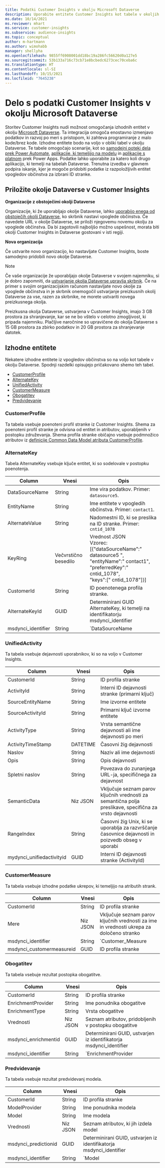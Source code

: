 ```yaml
---
title: Podatki Customer Insights v okolju Microsoft Dataverse
description: Uporabite entitete Customer Insights kot tabele v okoljih Microsoft Dataverse.
ms.date: 10/14/2021
ms.reviewer: mhart
ms.service: customer-insights
ms.subservice: audience-insights
ms.topic: conceptual
author: m-hartmann
ms.author: wimohabb
manager: shellyha
ms.openlocfilehash: 9855ff6908001dd18bc19a286fc56620d0a127e5
ms.sourcegitcommit: 53b133a716c73cb71e8bcbedc6273cec70ceba6c
ms.translationtype: HT
ms.contentlocale: sl-SI
ms.lasthandoff: 10/15/2021
ms.locfileid: "7645238"
---
```

# <a name="work-with-customer-insights-data-in-microsoft-dataverse"></a>Delo s podatki Customer Insights v okolju Microsoft Dataverse

Storitev Customer Insights nudi možnost omogočanja izhodnih entitet v okolju [Microsoft Dataverse](/powerapps/maker/data-platform/data-platform-intro.md). Ta integracija omogoča enostavno izmenjavo podatkov in razvoj po meri s pristopom, ki zahteva programiranje z malo kode/brez kode. Izhodne entitete bodo na voljo v obliki tabel v okolju Dataverse. Te tabele omogočajo scenarije, kot so [samodejni poteki dela prek Power Automate](/power-automate/getting-started), [aplikacije, ki temeljijo na modelu](/powerapps/maker/model-driven-apps/) in [aplikacije s platnom](/powerapps/maker/canvas-apps/) prek Power Apps. Podatke lahko uporabite za katero koli drugo aplikacijo, ki temelji na tabelah Dataverse. Trenutna izvedba v glavnem podpira iskanje, kjer je mogoče pridobiti podatke iz razpoložljivih entitet vpogledov občinstva za izbrani ID stranke.

## <a name="attach-a-dataverse-environment-to-customer-insights"></a>Priložite okolje Dataverse v Customer Insights

**Organizacije z obstoječimi okolji Dataverse**

Organizacije, ki že uporabljajo okolje Dataverse, lahko [uporabijo enega od obstoječih okolij Dataverse](create-environment.md), ko skrbnik nastavi vpoglede občinstva. Če navedete URL v okolje Dataverse, se priloži njegovemu novemu okolju za vpoglede občinstva. Da bi zagotovili najboljšo možno uspešnost, morata biti okolji Customer Insights in Dataverse gostovani v isti regiji.

**Nova organizacija**

Če ustvarite novo organizacijo, ko nastavljate Customer Insights, boste samodejno pridobili novo okolje Dataverse.

> [!NOTE]
> Če vaše organizacije že uporabljajo okolje Dataverse v svojem najemniku, si je dobro zapomniti, da [ustvarjanje okolja Dataverse upravlja skrbnik](/power-platform/admin/control-environment-creation.md). Če na primer s svojim organizacijskim računom nastavljate novo okolje za vpoglede občinstva in je skrbnik onemogočil ustvarjanje preizkusnih okolij Dataverse za vse, razen za skrbnike, ne morete ustvariti novega preizkusnega okolja.
> 
> Preizkusna okolja Dataverse, ustvarjena v Customer Insights, imajo 3 GB prostora za shranjevanje, kar se ne bo vštelo v celotno zmogljivost, ki pripada najemniku. Plačljive naročnine so upravičene do okolja Dataverse s 15 GB prostora za zbirko podatkov in 20 GB prostora za shranjevanje datotek.

## <a name="output-entities"></a>Izhodne entitete

Nekatere izhodne entitete iz vpogledov občinstva so na voljo kot tabele v okolju Dataverse. Spodnji razdelki opisujejo pričakovano shemo teh tabel.

- [CustomerProfile](#customerprofile)
- [AlternateKey](#alternatekey)
- [UnifiedActivity](#unifiedactivity)
- [CustomerMeasure](#customermeasure)
- [Obogatitev](#enrichment)
- [Predvidevanje](#prediction)


### <a name="customerprofile"></a>CustomerProfile

Ta tabela vsebuje poenoteni profil stranke iz Customer Insights. Shema za poenoteni profil stranke je odvisna od entitet in atributov, uporabljenih v postopku združevanja. Shema profila stranke običajno vsebuje podmnožico atributov iz [definicije Common Data Model atributa CustomerProfile](/common-data-model/schema/core/applicationcommon/foundationcommon/crmcommon/solutions/customerinsights/customerprofile).

### <a name="alternatekey"></a>AlternateKey

Tabela AlternateKey vsebuje ključe entitet, ki so sodelovale v postopku poenotenja.

|Column  |Vnesi  |Opis  |
|---------|---------|---------|
|DataSourceName    |String         | Ime vira podatkov. Primer: `datasource5`.        |
|EntityName        | String        | Ime entitete v vpogledih občinstva. Primer: `contact1`.        |
|AlternateValue    |String         |Nadomestni ID, ki se preslika na ID stranke. Primer: `cntid_1078`         |
|KeyRing           | Večvrstično besedilo        | Vrednost JSON  </br> Vzorec: [{"dataSourceName":" datasource5 ",</br>"entityName":" contact1",</br>"preferredKey":" cntid_1078",</br>"keys":[" cntid_1078"]}]       |
|CustomerId         | String        | ID poenotenega profila stranke.         |
|AlternateKeyId     | GUID         |  Determinirani GUID AlternateKey, ki temelji na identifikatorju msdynci_identifier       |
|msdynci_identifier |   String      |   `DataSourceName|EntityName|AlternateValue`  </br> Vzorec: `testdatasource|contact1|cntid_1078`    |

### <a name="unifiedactivity"></a>UnifiedActivity

Ta tabela vsebuje dejavnosti uporabnikov, ki so na voljo v Customer Insights.

| Column            | Vnesi        | Opis                                                                              |
|-------------------|-------------|------------------------------------------------------------------------------------------|
| CustomerId        | String      | ID profila stranke                                                                      |
| ActivityId        | String      | Interni ID dejavnosti stranke (primarni ključ)                                       |
| SourceEntityName  | String      | Ime izvorne entitete                                                                |
| SourceActivityId  | String      | Primarni ključ izvorne entitete                                                       |
| ActivityType      | String      | Vrsta semantične dejavnosti ali ime dejavnosti po meri                                        |
| ActivityTimeStamp | DATETIME    | Časovni žig dejavnosti                                                                      |
| Naslov             | String      | Naziv ali ime dejavnosti                                                               |
| Opis       | String      | Opis dejavnosti                                                                     |
| Spletni naslov               | String      | Povezava do zunanjega URL-ja, specifičnega za dejavnost                                         |
| SemanticData      | Niz JSON | Vključuje seznam parov ključnih vrednosti za semantična polja preslikave, specifična za vrsto dejavnosti |
| RangeIndex        | String      | Časovni žig Unix, ki se uporablja za razvrščanje časovnice dejavnosti in poizvedb obseg v uporabi |
| mydynci_unifiedactivityid   | GUID | Interni ID dejavnosti stranke (ActivityId) |

### <a name="customermeasure"></a>CustomerMeasure

Ta tabela vsebuje izhodne podatke ukrepov, ki temeljijo na atributih strank.

| Column             | Vnesi             | Opis                 |
|--------------------|------------------|-----------------------------|
| CustomerId         | String           | ID profila stranke        |
| Mere           | Niz JSON      | Vključuje seznam parov ključnih vrednosti za ime in vrednosti ukrepa za določeno stranko | 
| msdynci_identifier | String           | `Customer_Measure|CustomerId` |
| msdynci_customermeasureid | GUID      | ID profila stranke |


### <a name="enrichment"></a>Obogatitev

Ta tabela vsebuje rezultat postopka obogatitve.

| Column               | Vnesi             |  Opis                                          |
|----------------------|------------------|------------------------------------------------------|
| CustomerId           | String           | ID profila stranke                                 |
| EnrichmentProvider   | String           | Ime ponudnika obogatitve                                  |
| EnrichmentType       | String           | Vrsta obogatitve                                      |
| Vrednosti               | Niz JSON      | Seznam atributov, pridobljenih v postopku obogatitve |
| msdynci_enrichmentid | GUID             | Determinirani GUID, ustvarjen iz identifikatorja msdynci_identifier |
| msdynci_identifier   | String           | `EnrichmentProvider|EnrichmentType|CustomerId`         |

### <a name="prediction"></a>Predvidevanje

Ta tabela vsebuje rezultat predvidevanj modela.

| Column               | Vnesi        | Opis                                          |
|----------------------|-------------|------------------------------------------------------|
| CustomerId           | String      | ID profila stranke                                  |
| ModelProvider        | String      | Ime ponudnika modela                                      |
| Model                | String      | Ime modela                                                |
| Vrednosti               | Niz JSON | Seznam atributov, ki jih izdela model |
| msdynci_predictionid | GUID        | Determinirani GUID, ustvarjen iz identifikatorja msdynci_identifier | 
| msdynci_identifier   | String      |  `Model|ModelProvider|CustomerId`                      |
